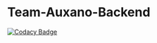 # Team-Auxano-Backend

[![Codacy Badge](https://api.codacy.com/project/badge/Grade/7428be4a4eb24e648f3c6ebed5c4c8f5)](https://app.codacy.com/gh/BuildForSDGCohort2/Team-Auxano-Backend?utm_source=github.com&utm_medium=referral&utm_content=BuildForSDGCohort2/Team-Auxano-Backend&utm_campaign=Badge_Grade_Settings)